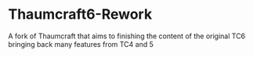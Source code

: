 # Thaumcraft6-Rework
A fork of Thaumcraft that aims to finishing the content of the original TC6 bringing back many features from TC4 and 5
